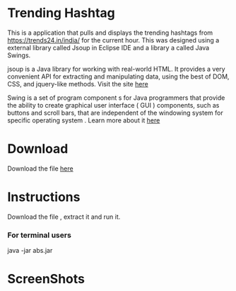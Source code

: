  # Trending Hashtag 
 
This is a application that pulls and displays the trending hashtags from https://trends24.in/india/ for the current hour. This was designed using a external library called Jsoup  in Eclipse IDE and a library a called Java Swings.

jsoup is a Java library for working with real-world HTML. It provides a very convenient API for extracting and manipulating data, using the best of DOM, CSS, and jquery-like methods.
Visit the site [here](https://jsoup.org/) 

Swing is a set of program component s for Java programmers that provide the ability to create graphical user interface ( GUI ) components, such as buttons and scroll bars, that are independent of the windowing system for specific operating system .
Learn more about it [here](https://www.javatpoint.com/java-swing)


# Download 

Download the file [here](https://github.com/SoumyaKB96/hashtag/archive/master.zip
)



# Instructions 

Download the file , extract it and run it.


### For terminal users

java -jar abs.jar 





# ScreenShots







